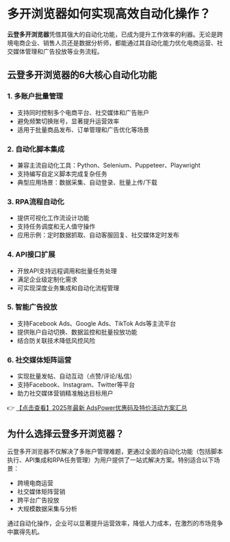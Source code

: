 # 多开浏览器如何实现高效自动化操作？

**云登多开浏览器**凭借其强大的自动化功能，已成为提升工作效率的利器。无论是跨境电商企业、销售人员还是数据分析师，都能通过其自动化能力优化电商运营、社交媒体管理和广告投放等业务流程。

## 云登多开浏览器的6大核心自动化功能

### 1. 多账户批量管理
- 支持同时控制多个电商平台、社交媒体和广告账户
- 避免频繁切换账号，显著提升运营效率
- 适用于批量商品发布、订单管理和广告优化等场景

### 2. 自动化脚本集成
- 兼容主流自动化工具：Python、Selenium、Puppeteer、Playwright
- 支持编写自定义脚本完成复杂任务
- 典型应用场景：数据采集、自动登录、批量上传/下载

### 3. RPA流程自动化
- 提供可视化工作流设计功能
- 支持任务调度和无人值守操作
- 应用示例：定时数据抓取、自动客服回复、社交媒体定时发布

### 4. API接口扩展
- 开放API支持远程调用和批量任务处理
- 满足企业级定制化需求
- 可实现深度业务集成和自动化流程管理

### 5. 智能广告投放
- 支持Facebook Ads、Google Ads、TikTok Ads等主流平台
- 提供账户自动切换、数据监控和批量投放功能
- 结合防关联技术降低风控风险

### 6. 社交媒体矩阵运营
- 实现批量发帖、自动互动（点赞/评论/私信）
- 支持Facebook、Instagram、Twitter等平台
- 助力社交媒体营销精准触达目标用户

👉 [【点击查看】2025年最新 AdsPower优惠码及特价活动方案汇总](https://bit.ly/adspower_free)

## 为什么选择云登多开浏览器？

云登多开浏览器不仅解决了多账户管理难题，更通过全面的自动化功能（包括脚本执行、API集成和RPA任务管理）为用户提供了一站式解决方案。特别适合以下场景：
- 跨境电商运营
- 社交媒体矩阵营销
- 跨平台广告投放
- 大规模数据采集与分析

通过自动化操作，企业可以显著提升运营效率，降低人力成本，在激烈的市场竞争中赢得先机。